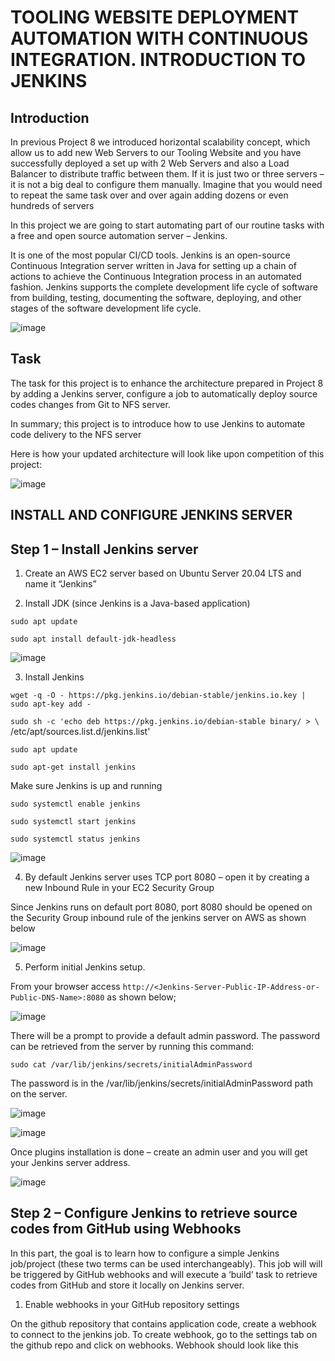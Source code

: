 # TOOLING WEBSITE DEPLOYMENT AUTOMATION WITH CONTINUOUS INTEGRATION. INTRODUCTION TO JENKINS

## Introduction

In previous Project 8 we introduced horizontal scalability concept, which allow us to add new Web Servers to our Tooling Website and you have successfully deployed a set up with 2 Web Servers and also a Load Balancer to distribute traffic between them. If it is just two or three servers – it is not a big deal to configure them manually. Imagine that you would need to repeat the same task over and over again adding dozens or even hundreds of servers

In this project we are going to start automating part of our routine tasks with a free and open source automation server – Jenkins. 


It is one of the most popular CI/CD tools. Jenkins is an open-source Continuous Integration server written in Java for setting up a chain of actions to achieve the Continuous Integration process in an automated fashion. Jenkins supports the complete development life cycle of software from building, testing, documenting the software, deploying, and other stages of the software development life cycle.


![image](https://github.com/rxneyo/DevOps_Projects/assets/125794122/4bbec492-8aca-49b2-9740-d15e28b366c2)


## Task


The task for this project is to enhance the architecture prepared in Project 8 by adding a Jenkins server, configure a job to automatically deploy source codes changes from Git to NFS server.

In summary; this project is to introduce how to use Jenkins to automate code delivery to the NFS server

Here is how your updated architecture will look like upon competition of this project:


![image](https://github.com/rxneyo/DevOps_Projects/assets/125794122/61d6464c-67d8-4ad6-b7c5-cb68da7f025f)


## INSTALL AND CONFIGURE JENKINS SERVER


## Step 1 – Install Jenkins server


1. Create an AWS EC2 server based on Ubuntu Server 20.04 LTS and name it “Jenkins”


2. Install JDK (since Jenkins is a Java-based application)

`sudo apt update`

`sudo apt install default-jdk-headless`


![image](https://github.com/rxneyo/DevOps_Projects/assets/125794122/71e3198d-630d-44ce-b344-2bf42ca2cac9)



3. Install Jenkins

`wget -q -O - https://pkg.jenkins.io/debian-stable/jenkins.io.key | sudo apt-key add -`

`sudo sh -c 'echo deb https://pkg.jenkins.io/debian-stable binary/ > \`
    /etc/apt/sources.list.d/jenkins.list'

`sudo apt update`

`sudo apt-get install jenkins`


Make sure Jenkins is up and running


`sudo systemctl enable jenkins`

`sudo systemctl start jenkins`

`sudo systemctl status jenkins`

![image](https://github.com/rxneyo/DevOps_Projects/assets/125794122/8fa20c1a-951c-4cc3-be06-c0a044e94087)



4. By default Jenkins server uses TCP port 8080 – open it by creating a new Inbound Rule in your EC2 Security Group

 Since Jenkins runs on default port 8080, port 8080 should be opened on the Security Group inbound rule of the jenkins server on AWS as shown below

![image](https://github.com/rxneyo/DevOps_Projects/assets/125794122/928465ef-892b-477c-aa9d-77cc331cd3e6)


5. Perform initial Jenkins setup.
   
From your browser access `http://<Jenkins-Server-Public-IP-Address-or-Public-DNS-Name>:8080` as shown below;

![image](https://github.com/rxneyo/DevOps_Projects/assets/125794122/8666c20a-82cf-48e2-809b-3a698858bb7a)



There will be a prompt to provide a default admin password. The password can be retrieved from the server by running this command:


`sudo cat /var/lib/jenkins/secrets/initialAdminPassword`


The password is in the /var/lib/jenkins/secrets/initialAdminPassword path on the server.


![image](https://github.com/rxneyo/DevOps_Projects/assets/125794122/c684c874-9d20-4a8b-b2b0-ca2f1261a5ee)


![image](https://github.com/rxneyo/DevOps_Projects/assets/125794122/739aca73-7d46-45e1-9c48-67df216c254c)


Once plugins installation is done – create an admin user and you will get your Jenkins server address.

![image](https://github.com/rxneyo/DevOps_Projects/assets/125794122/cc51d71a-f80c-4998-b0aa-1b63a95de9ee)



## Step 2 – Configure Jenkins to retrieve source codes from GitHub using Webhooks


In this part, the goal is to learn how to configure a simple Jenkins job/project (these two terms can be used interchangeably). This job will will be triggered by GitHub webhooks and will execute a ‘build’ task to retrieve codes from GitHub and store it locally on Jenkins server.


1. Enable webhooks in your GitHub repository settings

On the github repository that contains application code, create a webhook to connect to the jenkins job. To create webhook, go to the settings tab on the github repo and click on webhooks. Webhook should look like this

